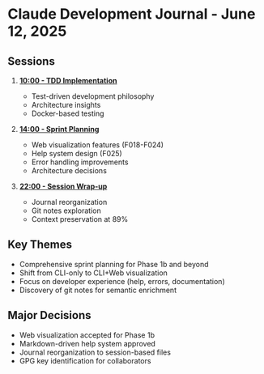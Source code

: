 # Claude Development Journal - June 12, 2025

## Sessions

1. **[10:00 - TDD Implementation](10:00-tdd-implementation.md)**
   - Test-driven development philosophy
   - Architecture insights
   - Docker-based testing

2. **[14:00 - Sprint Planning](14:00-sprint-planning-session.md)**
   - Web visualization features (F018-F024)
   - Help system design (F025)
   - Error handling improvements
   - Architecture decisions

3. **[22:00 - Session Wrap-up](22:00-session-wrap-up.md)**
   - Journal reorganization
   - Git notes exploration
   - Context preservation at 89%

## Key Themes
- Comprehensive sprint planning for Phase 1b and beyond
- Shift from CLI-only to CLI+Web visualization
- Focus on developer experience (help, errors, documentation)
- Discovery of git notes for semantic enrichment

## Major Decisions
- Web visualization accepted for Phase 1b
- Markdown-driven help system approved
- Journal reorganization to session-based files
- GPG key identification for collaborators